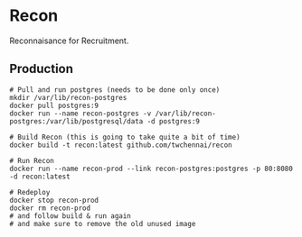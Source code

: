 # Recon

Reconnaisance for Recruitment.

## Production

    # Pull and run postgres (needs to be done only once)
    mkdir /var/lib/recon-postgres
    docker pull postgres:9
    docker run --name recon-postgres -v /var/lib/recon-postgres:/var/lib/postgresql/data -d postgres:9

    # Build Recon (this is going to take quite a bit of time)
    docker build -t recon:latest github.com/twchennai/recon

    # Run Recon
    docker run --name recon-prod --link recon-postgres:postgres -p 80:8080 -d recon:latest

    # Redeploy
    docker stop recon-prod
    docker rm recon-prod
    # and follow build & run again
    # and make sure to remove the old unused image
